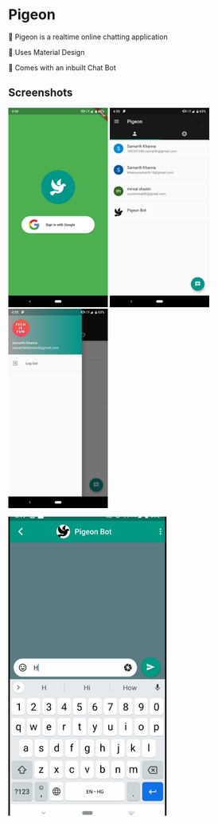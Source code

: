# Pigeon
:large_orange_diamond: Pigeon is a realtime online chatting application 

:large_orange_diamond: Uses Material Design 

:large_orange_diamond: Comes with an inbuilt Chat Bot

## Screenshots


<img src="https://github.com/SamiK28/Pigeon/blob/master/screenshots/1.png" height="400em" />  <img src="https://github.com/SamiK28/Pigeon/blob/master/screenshots/3.png" height="400em" />    <img src="https://github.com/SamiK28/Pigeon/blob/master/screenshots/4.png" height="400em" />

 

<img src="https://raw.githubusercontent.com/SamiK28/Pigeon/master/screenshots/12.gif" height="600" />  
